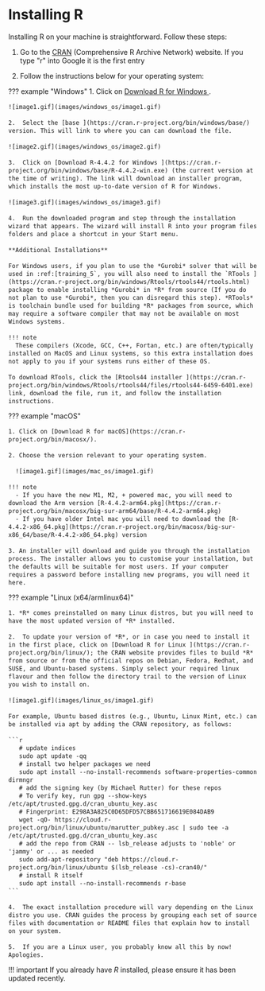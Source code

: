 # Installing R

Installing R on your machine is straightforward. Follow these steps:

1. Go to the [CRAN](http://cran.r-project.org) (Comprehensive R Archive Network) website. If you type "r" into Google it is the first entry

2. Follow the instructions below for your operating system:

??? example "Windows"
    1.  Click on [Download R for Windows ](https://cran.r-project.org/bin/windows/).

    ![image1.gif](images/windows_os/image1.gif)

    2.  Select the [base ](https://cran.r-project.org/bin/windows/base/) version. This will link to where you can can download the file.

    ![image2.gif](images/windows_os/image2.gif)

    3.  Click on [Download R-4.4.2 for Windows ](https://cran.r-project.org/bin/windows/base/R-4.4.2-win.exe) (the current version at the time of writing). The link will download an installer program, which installs the most up-to-date version of R for Windows. 

    ![image3.gif](images/windows_os/image3.gif)

    4.  Run the downloaded program and step through the installation wizard that appears. The wizard will install R into your program files folders and place a shortcut in your Start menu.

    **Additional Installations**
   
    For Windows users, if you plan to use the *Gurobi* solver that will be used in :ref:[training_5`, you will also need to install the `RTools ](https://cran.r-project.org/bin/windows/Rtools/rtools44/rtools.html)  package to enable installing *Gurobi* in *R* from source (If you do not plan to use *Gurobi*, then you can disregard this step). *RTools* is toolchain bundle used for building *R* packages from source, which may require a software compiler that may not be available on most Windows systems.

    !!! note
      These compilers (Xcode, GCC, C++, Fortan, etc.) are often/typically installed on MacOS and Linux systems, so this extra installation does not apply to you if your systems runs either of these OS.

    To download RTools, click the [Rtools44 installer ](https://cran.r-project.org/bin/windows/Rtools/rtools44/files/rtools44-6459-6401.exe) link, download the file, run it, and follow the installation instructions.

??? example "macOS"

    1. Click on [Download R for macOS](https://cran.r-project.org/bin/macosx/).

    2. Choose the version relevant to your operating system.

      ![image1.gif](images/mac_os/image1.gif)

    !!! note
      - If you have the new M1, M2, + powered mac, you will need to download the Arm version [R-4.4.2-arm64.pkg](https://cran.r-project.org/bin/macosx/big-sur-arm64/base/R-4.4.2-arm64.pkg)
      - If you have older Intel mac you will need to download the [R-4.4.2-x86_64.pkg](https://cran.r-project.org/bin/macosx/big-sur-x86_64/base/R-4.4.2-x86_64.pkg) version

    3. An installer will download and guide you through the installation process. The installer allows you to customise your installation, but the defaults will be suitable for most users. If your computer requires a password before installing new programs, you will need it here.

??? example "Linux (x64/armlinux64)"
   
    1. *R* comes preinstalled on many Linux distros, but you will need to have the most updated version of *R* installed.
    
    2.  To update your version of *R*, or in case you need to install it in the first place, click on [Download R for Linux ](https://cran.r-project.org/bin/linux/); the CRAN website provides files to build *R* from source or from the official repos on Debian, Fedora, Redhat, and SUSE, and Ubuntu-based systems. Simply select your required linux flavour and then follow the directory trail to the version of Linux you wish to install on. 

    ![image1.gif](images/linux_os/image1.gif)

    For example, Ubuntu based distros (e.g., Ubuntu, Linux Mint, etc.) can be installed via apt by adding the CRAN repository, as follows:
    
    ```r
       # update indices
       sudo apt update -qq
       # install two helper packages we need
       sudo apt install --no-install-recommends software-properties-common dirmngr
       # add the signing key (by Michael Rutter) for these repos
       # To verify key, run gpg --show-keys /etc/apt/trusted.gpg.d/cran_ubuntu_key.asc 
       # Fingerprint: E298A3A825C0D65DFD57CBB651716619E084DAB9
       wget -qO- https://cloud.r-project.org/bin/linux/ubuntu/marutter_pubkey.asc | sudo tee -a /etc/apt/trusted.gpg.d/cran_ubuntu_key.asc
       # add the repo from CRAN -- lsb_release adjusts to 'noble' or 'jammy' or ... as needed
       sudo add-apt-repository "deb https://cloud.r-project.org/bin/linux/ubuntu $(lsb_release -cs)-cran40/"
       # install R itself
       sudo apt install --no-install-recommends r-base 
    ```

    4.  The exact installation procedure will vary depending on the Linux distro you use. CRAN guides the process by grouping each set of source files with documentation or README files that explain how to install on your system. 

    5.  If you are a Linux user, you probably know all this by now! Apologies.

!!! important
    If you already have *R* installed, please ensure it has been updated recently.
